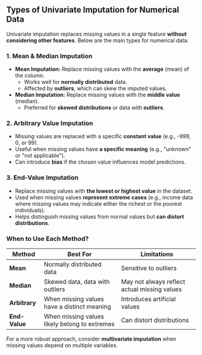 ## **Types of Univariate Imputation for Numerical Data**  

Univariate imputation replaces missing values in a single feature **without considering other features**. Below are the main types for numerical data:  

### **1. Mean & Median Imputation**  
- **Mean Imputation:** Replace missing values with the **average** (mean) of the column.  
  - Works well for **normally distributed** data.  
  - Affected by **outliers**, which can skew the imputed values.  
- **Median Imputation:** Replace missing values with the **middle value** (median).  
  - Preferred for **skewed distributions** or data with **outliers**.  

### **2. Arbitrary Value Imputation**  
- Missing values are replaced with a specific **constant value** (e.g., -999, 0, or 99).  
- Useful when missing values have **a specific meaning** (e.g., "unknown" or "not applicable").  
- Can introduce **bias** if the chosen value influences model predictions.  

### **3. End-Value Imputation**  
- Replace missing values with **the lowest or highest value** in the dataset.  
- Used when missing values **represent extreme cases** (e.g., income data where missing values may indicate either the richest or the poorest individuals).  
- Helps distinguish missing values from normal values but **can distort distributions**.  

### **When to Use Each Method?**  
| **Method**  | **Best For** | **Limitations** |
|-------------|-------------|-----------------|
| **Mean**  | Normally distributed data | Sensitive to outliers |
| **Median**  | Skewed data, data with outliers | May not always reflect actual missing values |
| **Arbitrary**  | When missing values have a distinct meaning | Introduces artificial values |
| **End-Value**  | When missing values likely belong to extremes | Can distort distributions |

For a more robust approach, consider **multivariate imputation** when missing values depend on multiple variables.

